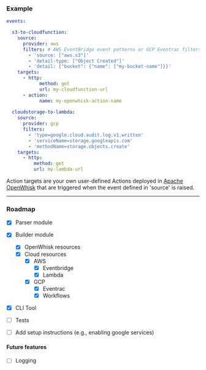 
### Example
```yaml
events:

  s3-to-cloudfunction:
    source:
      provider: aws
      filters: # AWS EventBridge event patterns or GCP Eventrac filters.
        - 'source: ["aws.s3"]'
        - 'detail-type: ["Object Created"]'
        - 'detail: {"bucket": {"name": ["my-bucket-name"]}}'
    targets:
      - http:
            method: get
            url: my-cloudfunction-url
      - action:
            name: my-openwhisk-action-name
  
  cloudstorage-to-lambda:
    source:
      provider: gcp
      filters:
        - 'type=google.cloud.audit.log.v1.written'
        - 'serviceName=storage.googleapis.com'
        - 'methodName=storage.objects.create'
    targets:
      - http:
          method: get
          url: my-lambda-url
```
Action targets are your own user-defined Actions deployed in [Apache OpenWhisk](https://openwhisk.apache.org/) that are triggered when the event defined in 'source' is raised.

-----

### Roadmap
- [X] Parser module
- [X] Builder module
    - [X] OpenWhisk resources
    - [X] Cloud resources
        - [X] AWS
            - [X] Eventbridge
            - [X] Lambda
        - [X] GCP
            - [X] Eventrac
            - [X] Workflows
- [X] CLI Tool
- [ ] Tests
- [ ] Add setup instructions (e.g., enabling google services)


#### Future features
- [ ] Logging